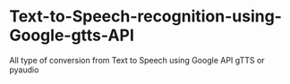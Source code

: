# Text-to-Speech-recognition-using-Google-gtts-API
All type of conversion from Text to Speech using Google API gTTS or pyaudio
